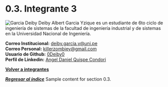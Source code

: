 # 0.3. Integrante 3
![Garcia Deiby](https://github.com/user-attachments/assets/5ba677a6-cfe8-4179-a684-b0925be431af)
Deiby Albert Garcia Yzique es un estudiante de 6to ciclo de ingeniería de sistemas de la facultad de ingeniería industrial y de sistemas en la Universidad Nacional de Ingeniería.

**Correo Institucional:** deiby.garcia.y@uni.pe\
**Correo Personal:** killerzombiey@gmail.com\
**Usuario de Github:** [0Deiby0]([https://github.com/0Deiby0])\
**Perfil de Linkedin:** [Angel Daniel Quispe Condori]([https://www.linkedin.com/in/deiby-albert-garcia-yzique-351526327/])

**[Volver a integrantes](../../0/0.md)**

***[Regresar al índice](../../README.md)***
Sample content for section 0.3.
